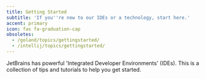 ```yaml
---
title: Getting Started
subtitle: 'If you''re new to our IDEs or a technology, start here.'
accent: primary
icon: fas fa-graduation-cap
obsoletes:
  - /goland/topics/gettingstarted/
  - /intellij/topics/gettingstarted/
---
```


JetBrains has powerful 'Integrated Developer Environments' (IDEs). This is a collection of tips and tutorials to help you get started.
